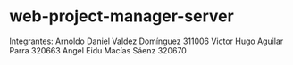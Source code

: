 # web-project-manager-server

Integrantes:
Arnoldo Daniel Valdez Domínguez 311006
Victor Hugo Aguilar Parra 320663
Angel Eidu Macías Sáenz 320670